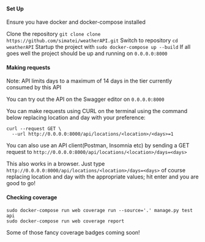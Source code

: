 #### Set Up
Ensure you have docker and docker-compose installed

Clone the repository ```git clone clone https://github.com/simatei/weatherAPI.git```
Switch to repository ```cd weatherAPI```
Startup the project with ```sudo docker-compose up --build```
If all goes well the project should be up and running on ```0.0.0.0:8000```

#### Making requests
Note: API limits days to a maximum of 14 days in the tier currently consumed by this API

You can try out the API on the Swagger editor on ```0.0.0.0:8000```

You can make requests using CURL on the terminal using the command below replacing location and day with your preference:
```
curl --request GET \
  --url http://0.0.0.0:8000/api/locations/<location>/<days>=1

```
You can also use an API client(Postman, Insomnia etc) by sending a GET request to ```http://0.0.0.0:8000/api/locations/<location>/days=<days>```

This also works in a browser. Just type
 ```http://0.0.0.0:8000/api/locations/<location>/days=<days>``` of course replacing location and day with the appropriate values; hit enter and you are good to go!
#### Checking coverage
```
sudo docker-compose run web coverage run --source='.' manage.py test api
sudo docker-compose run web coverage report
```
Some of those fancy coverage badges coming soon!

